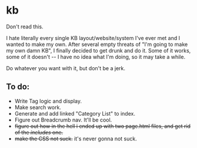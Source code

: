 # kb


Don't read this.

I hate literally every single KB layout/website/system I've ever met and I wanted to make my own. After several empty threats of "I'm going to make my own damn KB", I finally decided to get drunk and do it. Some of it works, some of it doesn't -- I have no idea what I'm doing, so it may take a while.

Do whatever you want with it, but don't be a jerk.

## To do:

- Write Tag logic and display.
- Make search work.
- Generate and add linked "Category List" to index.
- Figure out Breadcrumb nav. It'll be cool. 
- ~~figure out how in the hell i ended up with two page.html files, and get rid of the _includes_ one.~~
- ~~make the CSS not suck.~~ it's never gonna not suck.

